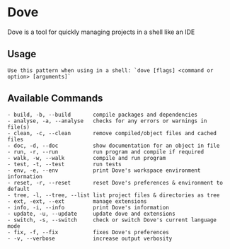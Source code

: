 # Dove

Dove is a tool for quickly managing projects in a shell like an IDE

## Usage

    Use this pattern when using in a shell: `dove [flags] <command or option> [arguments]`

## Available Commands

    - build, -b, --build       compile packages and dependencies
    - analyse, -a, --analyse   checks for any errors or warnings in file(s)
    - clean, -c, --clean       remove compiled/object files and cached files
    - doc, -d, --doc           show documentation for an object in file
    - run, -r, --run           run program and compile if required
    - walk, -w, --walk         compile and run program
    - test, -t, --test         run tests
    - env, -e, --env           print Dove's workspace environment information
    - reset, -r, --reset       reset Dove's preferences & environment to default
    - tree, -l, --tree, --list list project files & directories as tree
    - ext, -ext, --ext         manage extensions
    - info, -i, --info         print Dove's information
    - update, -u, --update     update dove and extensions
    - switch, -s, --switch     check or switch Dove's current language mode
    - fix, -f, --fix           fixes Dove's preferences
    - -v, --verbose            increase output verbosity
